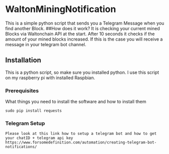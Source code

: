 # WaltonMiningNotification

This is a simple python script that sends you a Telegram Message when you find another Block.
##How does it work?
It is checking your current mined Blocks via Waltonchain API at the start.
After 10 seconds it checks if the amount of your mined blocks increased.
If this is the case you will receive a message in your telegram bot channel.



## Installation

This is a python script, so make sure you installed python. I use this script on my raspberry pi with installed Raspbian.

### Prerequisites

What things you need to install the software and how to install them

```
sudo pip install requests
```

### Telegram Setup
```
Please look at this link how to setup a telegram bot and how to get your chatID + telegram api key
https://www.forsomedefinition.com/automation/creating-telegram-bot-notifications/
```

